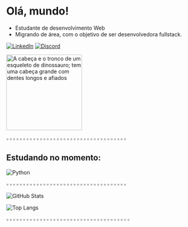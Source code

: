 # Olá, mundo! 
  - Estudante de desenvolvimento Web
  - Migrando de área, com o objetivo de ser desenvolvedora fullstack.

<div>

  [![LinkedIn](https://img.shields.io/badge/LinkedIn-000?style=for-the-badge&logo=linkedin&logoColor=0E76A8)](https://www.linkedin.com/in/drienejanuario/) [![Discord](https://img.shields.io/badge/Discord-000?style=for-the-badge&logo=discord)](https://www.discord.com/in/.baarbie/)

</div>

<div>
<img
  src="https://cdn.discordapp.com/attachments/1145080213915582565/1145080401036054649/test.gif"
  alt="A cabeça e o tronco de um esqueleto de dinossauro;
          tem uma cabeça grande com dentes longos e afiados"
  width="200"
  height="200" 
  align-items = 'left'/>
</div>  


▫️ ▫️ ▫️ ▫️ ▫️ ▫️ ▫️ ▫️ ▫️ ▫️ ▫️ ▫️ ▫️ ▫️ ▫️ ▫️ ▫️ ▫️ ▫️ ▫️ ▫️ ▫️ ▫️ ▫️ ▫️ ▫️ ▫️ ▫️ ▫️ ▫️ ▫️ ▫️ ▫️ ▫️ ▫️ ▫️ 

## Estudando no momento:

![Python](https://img.shields.io/badge/Python-000?style=for-the-badge&logo=python) 



▫️ ▫️ ▫️ ▫️ ▫️ ▫️ ▫️ ▫️ ▫️ ▫️ ▫️ ▫️ ▫️ ▫️ ▫️ ▫️ ▫️ ▫️ ▫️ ▫️ ▫️ ▫️ ▫️ ▫️ ▫️ ▫️ ▫️ ▫️ ▫️ ▫️ ▫️ ▫️ ▫️ ▫️ ▫️ ▫️ 

![GitHub Stats](https://github-readme-stats.vercel.app/api?username=dricajanuario&theme=transparent&bg_color=000&border_color=FFF&show_icons=true&icon_color=FFFC&title_color=FFF&text_color=FFF&hide_title=true)

![Top Langs](https://github-readme-stats-git-masterrstaa-rickstaa.vercel.app/api/top-langs/?username=dricajanuario&bg_color=000&border_color=FFF&title_color=FFF&text_color=FFF)


▫️ ▫️ ▫️ ▫️ ▫️ ▫️ ▫️ ▫️ ▫️ ▫️ ▫️ ▫️ ▫️ ▫️ ▫️ ▫️ ▫️ ▫️ ▫️ ▫️ ▫️ ▫️ ▫️ ▫️ ▫️ ▫️ ▫️ ▫️ ▫️ ▫️ ▫️ ▫️ ▫️ ▫️ ▫️ ▫️ ▫

